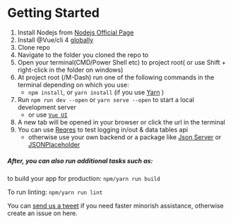 
# Getting Started
1. Install Nodejs from [Nodejs Official Page](https://nodejs.org/en/)
2. Install @Vue/cli 4 [globally](https://cli.vuejs.org/guide/installation.html)
3. Clone repo
4. Navigate to the folder you cloned the repo to
5. Open your terminal(CMD/Power Shell etc) to project root( or use Shift + right-click in the folder on windows)
6. At project root (/M-Dash) run one of the following commands in the terminal depending on which you use:
     - `npm install`, or `yarn install` (if you use [Yarn](https://yarnpkg.com/en/) )
7. Run `npm run dev --open` or `yarn serve --open` to start a local development server 
    - or use [`Vue UI`](https://cli.vuejs.org/guide/creating-a-project.html#using-the-gui)
8. A new tab will be opened in your browser or click the url in the terminal
9. You can use [Reqres](https://reqres.in/) to test logging in/out & data tables api
    - otherwise use your own backend or a package like [Json Server](https://github.com/typicode/json-server) or [JSONPlaceholder](https://jsonplaceholder.typicode.com/)
  
##### After, you can also run additional tasks such as:
to build your app for production: `npm/yarn run build ` 

To run linting: `npm/yarn run lint` 


You can [send us a tweet](https://twitter.com/Materialfy) if you need faster minorish assistance, otherwise create an issue on here.



